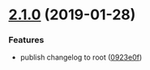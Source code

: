 # [2.1.0](https://github.com/justindujardin/mathtastic/compare/v2.0.0...v2.1.0) (2019-01-28)


### Features

* publish changelog to root ([0923e0f](https://github.com/justindujardin/mathtastic/commit/0923e0f))
